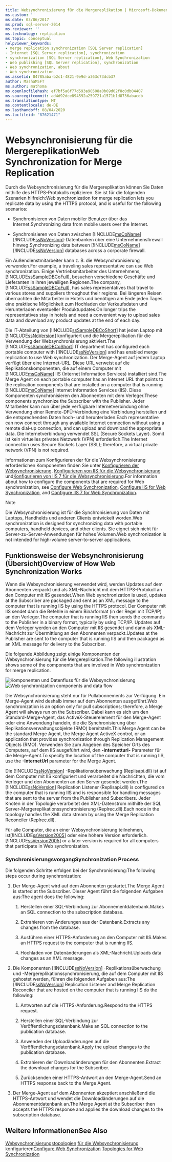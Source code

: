 ```yaml
---
title: Websynchronisierung für die Mergereplikation | Microsoft-Dokumentation
ms.custom: ''
ms.date: 03/06/2017
ms.prod: sql-server-2014
ms.reviewer: ''
ms.technology: replication
ms.topic: conceptual
helpviewer_keywords:
- merge replication synchronization [SQL Server replication]
- Internet [SQL Server replication], synchronization
- synchronization [SQL Server replication], Web Synchronization
- Web publishing [SQL Server replication], synchronization
- Web synchronization, about
- Web synchronization
ms.assetid: 84785aba-b2c1-4821-9e9d-a363c73dcb37
author: MashaMSFT
ms.author: mathoma
ms.openlocfilehash: ef7bf5a6f77d593a90508a0b69d02f8c0db04407
ms.sourcegitcommit: ad4d92dce894592a259721a1571b1d8736abacdb
ms.translationtype: MT
ms.contentlocale: de-DE
ms.lasthandoff: 08/04/2020
ms.locfileid: "87621471"
---
```

# <a name="web-synchronization-for-merge-replication"></a><span data-ttu-id="9baf6-102">Websynchronisierung für die Mergereplikation</span><span class="sxs-lookup"><span data-stu-id="9baf6-102">Web Synchronization for Merge Replication</span></span>
  <span data-ttu-id="9baf6-103">Durch die Websynchronisierung für die Mergereplikation können Sie Daten mithilfe des HTTPS-Protokolls replizieren. Sie ist für die folgenden Szenarien hilfreich:</span><span class="sxs-lookup"><span data-stu-id="9baf6-103">Web synchronization for merge replication lets you replicate data by using the HTTPS protocol, and is useful for the following scenarios:</span></span>

-   <span data-ttu-id="9baf6-104">Synchronisieren von Daten mobiler Benutzer über das Internet.</span><span class="sxs-lookup"><span data-stu-id="9baf6-104">Synchronizing data from mobile users over the Internet.</span></span>

-   <span data-ttu-id="9baf6-105">Synchronisieren von Daten zwischen [!INCLUDE[msCoName](../../includes/msconame-md.md)] [!INCLUDE[ssNoVersion](../../includes/ssnoversion-md.md)]-Datenbanken über eine Unternehmensfirewall hinweg.</span><span class="sxs-lookup"><span data-stu-id="9baf6-105">Synchronizing data between [!INCLUDE[msCoName](../../includes/msconame-md.md)] [!INCLUDE[ssNoVersion](../../includes/ssnoversion-md.md)] databases across a corporate firewall.</span></span>

 <span data-ttu-id="9baf6-106">Ein Außendienstmitarbeiter kann z. B. die Websynchronisierung verwenden.</span><span class="sxs-lookup"><span data-stu-id="9baf6-106">For example, a traveling sales representative can use Web synchronization.</span></span> <span data-ttu-id="9baf6-107">Einige Vertriebsmitarbeiter des Unternehmens, [!INCLUDE[ssSampleDBCoFull](../../includes/sssampledbcofull-md.md)], besuchen verschiedene Geschäfte und Lieferanten in ihren jeweiligen Regionen.</span><span class="sxs-lookup"><span data-stu-id="9baf6-107">The company, [!INCLUDE[ssSampleDBCoFull](../../includes/sssampledbcofull-md.md)], has sales representatives that travel to various stores and suppliers throughout their regions.</span></span> <span data-ttu-id="9baf6-108">Bei längeren Reisen übernachten die Mitarbeiter in Hotels und benötigen am Ende jeden Tages eine praktische Möglichkeit zum Hochladen der Verkaufsdaten und Herunterladen eventueller Produktupdates.</span><span class="sxs-lookup"><span data-stu-id="9baf6-108">On longer trips the representatives stay in hotels and need a convenient way to upload sales data and download any product updates at the end of each day.</span></span>

 <span data-ttu-id="9baf6-109">Die IT-Abteilung von [!INCLUDE[ssSampleDBCoShort](../../includes/sssampledbcoshort-md.md)] hat jeden Laptop mit [!INCLUDE[ssNoVersion](../../includes/ssnoversion-md.md)] konfiguriert und die Mergereplikation für die Verwendung der Websynchronisierung aktiviert.</span><span class="sxs-lookup"><span data-stu-id="9baf6-109">The [!INCLUDE[ssSampleDBCoShort](../../includes/sssampledbcoshort-md.md)] IT department has configured each portable computer with [!INCLUDE[ssNoVersion](../../includes/ssnoversion-md.md)] and has enabled merge replication to use Web synchronization.</span></span> <span data-ttu-id="9baf6-110">Der Merge-Agent auf jedem Laptop verfügt über eine Internet-URL. Diese URL verweist auf die Replikationskomponenten, die auf einem Computer mit [!INCLUDE[msCoName](../../includes/msconame-md.md)] IIS (Internet Information Services) installiert sind.</span><span class="sxs-lookup"><span data-stu-id="9baf6-110">The Merge Agent on each portable computer has an Internet URL that points to the replication components that are installed on a computer that is running [!INCLUDE[msCoName](../../includes/msconame-md.md)] Internet Information Services (IIS).</span></span> <span data-ttu-id="9baf6-111">Diese Komponenten synchronisieren den Abonnenten mit dem Verleger.</span><span class="sxs-lookup"><span data-stu-id="9baf6-111">These components synchronize the Subscriber with the Publisher.</span></span> <span data-ttu-id="9baf6-112">Jeder Mitarbeiter kann nun über jede verfügbare Internetverbindung ohne Verwendung einer Remote-DFÜ-Verbindung eine Verbindung herstellen und die entsprechenden Daten hoch- und herunterladen.</span><span class="sxs-lookup"><span data-stu-id="9baf6-112">Each representative can now connect through any available Internet connection without using a remote dial-up connection, and can upload and download the appropriate data.</span></span> <span data-ttu-id="9baf6-113">Die Internetverbindung verwendet SSL (Secure Sockets Layer). Somit ist kein virtuelles privates Netzwerk (VPN) erforderlich.</span><span class="sxs-lookup"><span data-stu-id="9baf6-113">The Internet connection uses Secure Sockets Layer (SSL); therefore, a virtual private network (VPN) is not required.</span></span>

 <span data-ttu-id="9baf6-114">Informationen zum Konfigurieren der für die Websynchronisierung erforderlichen Komponenten finden Sie unter [Konfigurieren der Websynchronisierung](configure-web-synchronization.md), [Konfigurieren von IIS für die Websynchronisierung](configure-iis-for-web-synchronization.md) und[Konfigurieren von IIS 7 für die Websynchronisierung](configure-iis-7-for-web-synchronization.md).</span><span class="sxs-lookup"><span data-stu-id="9baf6-114">For information about how to configure the components that are required for Web synchronization, see [Configure Web Synchronization](configure-web-synchronization.md), [Configure IIS for Web Synchronization](configure-iis-for-web-synchronization.md), and [Configure IIS 7 for Web Synchronization](configure-iis-7-for-web-synchronization.md).</span></span>

> [!NOTE]
>  <span data-ttu-id="9baf6-115">Die Websynchronisierung ist für die Synchronisierung von Daten mit Laptops, Handhelds und anderen Clients entwickelt worden.</span><span class="sxs-lookup"><span data-stu-id="9baf6-115">Web synchronization is designed for synchronizing data with portable computers, handheld devices, and other clients.</span></span> <span data-ttu-id="9baf6-116">Sie eignet sich nicht für Server-zu-Server-Anwendungen für hohes Volumen.</span><span class="sxs-lookup"><span data-stu-id="9baf6-116">Web synchronization is not intended for high-volume server-to-server applications.</span></span>

## <a name="overview-of-how-web-synchronization-works"></a><span data-ttu-id="9baf6-117">Funktionsweise der Websynchronisierung (Übersicht)</span><span class="sxs-lookup"><span data-stu-id="9baf6-117">Overview of How Web Synchronization Works</span></span>
 <span data-ttu-id="9baf6-118">Wenn die Websynchronisierung verwendet wird, werden Updates auf dem Abonnenten verpackt und als XML-Nachricht mit dem HTTPS-Protokoll an den Computer mit IIS gesendet.</span><span class="sxs-lookup"><span data-stu-id="9baf6-118">When Web synchronization is used, updates at the Subscriber are packaged and sent as an XML message to the computer that is running IIS by using the HTTPS protocol.</span></span> <span data-ttu-id="9baf6-119">Der Computer mit IIS sendet dann die Befehle in einem Binärformat (in der Regel mit TCP/IP) an den Verleger.</span><span class="sxs-lookup"><span data-stu-id="9baf6-119">The computer that is running IIS then sends the commands to the Publisher in a binary format, typically by using TCP/IP.</span></span> <span data-ttu-id="9baf6-120">Updates auf dem Verleger werden an den Computer mit IIS gesendet und dann als XML-Nachricht zur Übermittlung an den Abonnenten verpackt.</span><span class="sxs-lookup"><span data-stu-id="9baf6-120">Updates at the Publisher are sent to the computer that is running IIS and then packaged as an XML message for delivery to the Subscriber.</span></span>

 <span data-ttu-id="9baf6-121">Die folgende Abbildung zeigt einige Komponenten der Websynchronisierung für die Mergereplikation.</span><span class="sxs-lookup"><span data-stu-id="9baf6-121">The following illustration shows some of the components that are involved in Web synchronization for merge replication.</span></span>

 <span data-ttu-id="9baf6-122">![Komponenten und Datenfluss für die Websynchronisierung](media/web-sync01.gif "Komponenten und Datenfluss für die Websynchronisierung")</span><span class="sxs-lookup"><span data-stu-id="9baf6-122">![Web synchronization components and data flow](media/web-sync01.gif "Web synchronization components and data flow")</span></span>

 <span data-ttu-id="9baf6-123">Die Websynchronisierung steht nur für Pullabonnements zur Verfügung. Ein Merge-Agent wird deshalb immer auf dem Abonnenten ausgeführt.</span><span class="sxs-lookup"><span data-stu-id="9baf6-123">Web synchronization is an option only for pull subscriptions; therefore, a Merge Agent will always run on the Subscriber.</span></span> <span data-ttu-id="9baf6-124">Dabei kann es sich um den Standard-Merge-Agent, das ActiveX-Steuerelement für den Merge-Agent oder eine Anwendung handeln, die die Synchronisierung über Replikationsverwaltungsobjekte (RMO) bereitstellt.</span><span class="sxs-lookup"><span data-stu-id="9baf6-124">This Merge Agent can be the standard Merge Agent, the Merge Agent ActiveX control, or an application that provides synchronization through Replication Management Objects (RMO).</span></span> <span data-ttu-id="9baf6-125">Verwenden Sie zum Angeben des Speicher Orts des Computers, auf dem IIS ausgeführt wird, den **-internetturl-** Parameter für die Merge-Agent.</span><span class="sxs-lookup"><span data-stu-id="9baf6-125">To specify the location of the computer that is running IIS, use the **-InternetUrl** parameter for the Merge Agent.</span></span>

 <span data-ttu-id="9baf6-126">Die [!INCLUDE[ssNoVersion](../../includes/ssnoversion-md.md)] -Replikationsüberwachung (Replisapi.dll) ist auf dem Computer mit IIS konfiguriert und verarbeitet die Nachrichten, die vom Verleger und den Abonnenten an den Server gesendet werden.</span><span class="sxs-lookup"><span data-stu-id="9baf6-126">The [!INCLUDE[ssNoVersion](../../includes/ssnoversion-md.md)] Replication Listener (Replisapi.dll) is configured on the computer that is running IIS and is responsible for handling messages that are sent to the server from the Publisher and Subscribers.</span></span> <span data-ttu-id="9baf6-127">Jeder Knoten in der Topologie verarbeitet den XML-Datenstrom mithilfe der SQL Server-Mergereplikationssynchronisierung (Replrec.dll).</span><span class="sxs-lookup"><span data-stu-id="9baf6-127">Each node in the topology handles the XML data stream by using the Merge Replication Reconciler (Replrec.dll).</span></span>

 <span data-ttu-id="9baf6-128">Für alle Computer, die an einer Websynchronisierung teilnehmen, ist[!INCLUDE[ssVersion2005](../../includes/ssversion2005-md.md)] oder eine höhere Version erforderlich.</span><span class="sxs-lookup"><span data-stu-id="9baf6-128">[!INCLUDE[ssVersion2005](../../includes/ssversion2005-md.md)] or a later version is required for all computers that participate in Web synchronization.</span></span>

### <a name="synchronization-process"></a><span data-ttu-id="9baf6-129">Synchronisierungsvorgang</span><span class="sxs-lookup"><span data-stu-id="9baf6-129">Synchronization Process</span></span>
 <span data-ttu-id="9baf6-130">Die folgenden Schritte erfolgen bei der Synchronisierung:</span><span class="sxs-lookup"><span data-stu-id="9baf6-130">The following steps occur during synchronization:</span></span>

1.  <span data-ttu-id="9baf6-131">Der Merge-Agent wird auf dem Abonnenten gestartet.</span><span class="sxs-lookup"><span data-stu-id="9baf6-131">The Merge Agent is started at the Subscriber.</span></span> <span data-ttu-id="9baf6-132">Dieser Agent führt die folgenden Aufgaben aus:</span><span class="sxs-lookup"><span data-stu-id="9baf6-132">The agent does the following:</span></span>

    1.  <span data-ttu-id="9baf6-133">Herstellen einer SQL-Verbindung zur Abonnementdatenbank.</span><span class="sxs-lookup"><span data-stu-id="9baf6-133">Makes an SQL connection to the subscription database.</span></span>

    2.  <span data-ttu-id="9baf6-134">Extrahieren von Änderungen aus der Datenbank.</span><span class="sxs-lookup"><span data-stu-id="9baf6-134">Extracts any changes from the database.</span></span>

    3.  <span data-ttu-id="9baf6-135">Ausführen einer HTTPS-Anforderung an den Computer mit IIS.</span><span class="sxs-lookup"><span data-stu-id="9baf6-135">Makes an HTTPS request to the computer that is running IIS.</span></span>

    4.  <span data-ttu-id="9baf6-136">Hochladen von Datenänderungen als XML-Nachricht.</span><span class="sxs-lookup"><span data-stu-id="9baf6-136">Uploads data changes as an XML message.</span></span>

2.  <span data-ttu-id="9baf6-137">Die Komponenten [!INCLUDE[ssNoVersion](../../includes/ssnoversion-md.md)] -Replikationsüberwachung und -Mergereplikationssynchronisierung, die auf dem Computer mit IIS gehostet werden, führen die folgenden Aufgaben aus:</span><span class="sxs-lookup"><span data-stu-id="9baf6-137">The [!INCLUDE[ssNoVersion](../../includes/ssnoversion-md.md)] Replication Listener and Merge Replication Reconciler that are hosted on the computer that is running IIS do the following:</span></span>

    1.  <span data-ttu-id="9baf6-138">Antworten auf die HTTPS-Anforderung.</span><span class="sxs-lookup"><span data-stu-id="9baf6-138">Respond to the HTTPS request.</span></span>

    2.  <span data-ttu-id="9baf6-139">Herstellen einer SQL-Verbindung zur Veröffentlichungsdatenbank.</span><span class="sxs-lookup"><span data-stu-id="9baf6-139">Make an SQL connection to the publication database.</span></span>

    3.  <span data-ttu-id="9baf6-140">Anwenden der Uploadänderungen auf die Veröffentlichungsdatenbank.</span><span class="sxs-lookup"><span data-stu-id="9baf6-140">Apply the upload changes to the publication database.</span></span>

    4.  <span data-ttu-id="9baf6-141">Extrahieren der Downloadänderungen für den Abonnenten.</span><span class="sxs-lookup"><span data-stu-id="9baf6-141">Extract the download changes for the Subscriber.</span></span>

    5.  <span data-ttu-id="9baf6-142">Zurücksenden einer HTTPS-Antwort an den Merge-Agent.</span><span class="sxs-lookup"><span data-stu-id="9baf6-142">Send an HTTPS response back to the Merge Agent.</span></span>

3.  <span data-ttu-id="9baf6-143">Der Merge-Agent auf dem Abonnenten akzeptiert anschließend die HTTPS-Antwort und wendet die Downloadänderungen auf die Abonnementdatenbank an.</span><span class="sxs-lookup"><span data-stu-id="9baf6-143">The Merge Agent at the Subscriber then accepts the HTTPS response and applies the download changes to the subscription database.</span></span>

## <a name="see-also"></a><span data-ttu-id="9baf6-144">Weitere Informationen</span><span class="sxs-lookup"><span data-stu-id="9baf6-144">See Also</span></span>
 <span data-ttu-id="9baf6-145">[Websynchronisierungstopologien](configure-web-synchronization.md) [für die Websynchronisierung](topologies-for-web-synchronization.md) konfigurieren</span><span class="sxs-lookup"><span data-stu-id="9baf6-145">[Configure Web Synchronization](configure-web-synchronization.md) [Topologies for Web Synchronization](topologies-for-web-synchronization.md)</span></span>


